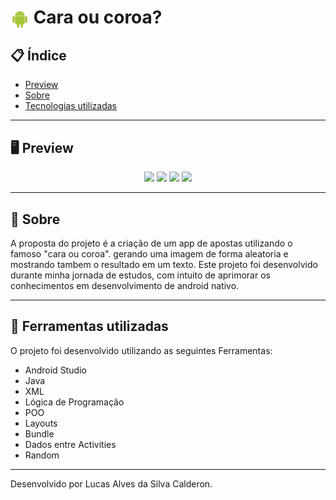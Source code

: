 
# <img align="center" alt="Daniel-HTML" height="30" width="30" src="https://raw.githubusercontent.com/devicons/devicon/master/icons/android/android-original.svg"> Cara ou coroa?




<div align="center">
</div>

## 📋 Índice

- [Preview](#-Preview)
- [Sobre](#-Sobre)
- [Tecnologias utilizadas](#-Ferramentas-utilizadas)

---

## 🖥 Preview

<div align="center">

 <img src="https://user-images.githubusercontent.com/87238842/182656288-d9f6c443-9b5b-4c47-b14d-18a5756cca9e.png" width="200">
 <img src="https://user-images.githubusercontent.com/87238842/182656291-3c1c1af6-2164-4853-a51a-b44fda209f05.png" width="200">
 <img src="https://user-images.githubusercontent.com/87238842/182656295-05a12103-fc6c-41a2-be3a-30cbb98bd296.png" width="200">
 <img src="https://user-images.githubusercontent.com/87238842/182656297-8c853b97-1a19-4c94-a8ab-b38d0797b806.png" width="200">



 
</div>

---

## 📖 Sobre

A proposta do projeto é a criação de um app de apostas utilizando o famoso "cara ou coroa". gerando uma imagem de forma aleatoria e mostrando tambem o resultado em um texto.
Este projeto foi desenvolvido durante minha jornada de estudos, com intuito de aprimorar os conhecimentos em desenvolvimento de android nativo.

---

## 🚀 Ferramentas utilizadas

O projeto foi desenvolvido utilizando as seguintes Ferramentas:

- Android Studio
- Java
- XML
- Lógica de Programação
- POO
- Layouts
- Bundle
- Dados entre Activities
- Random

---

Desenvolvido por Lucas Alves da Silva Calderon.
